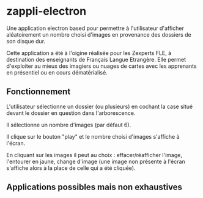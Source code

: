 # zappli-electron

Une application electron based pour permettre à l'utilisateur d'afficher aléatoirement un nombre choisi d'images en provenance des dossiers de son disque dur.

Cette application a été à l'oigine réalisée pour les Zexperts FLE, à destination des enseignants de Français Langue Etrangère. Elle permet d'exploiter au mieux des imagiers ou nuages de cartes avec les apprenants en présentiel ou en cours dématérialisé.

## Fonctionnement 

L'utilisateur sélectionne un dossier (ou plusieurs) en cochant la case situé devant le dossier en question dans l'arborescence.

Il sélectionne un nombre d'images (par défaut 6).

Il clique sur le bouton "play" et le nombre choisi d'images s'affiche à l'écran.

En cliquant sur les images il peut au choix : effacer/réafficher l'image, l'entourer en jaune, change d'image (une image non présente à l'écran s'affiche alors à la place de celle qui a été cliquée).

## Applications possibles mais non exhaustives

